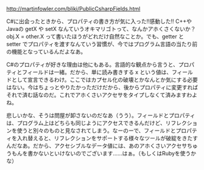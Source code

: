 http://martinfowler.com/bliki/PublicCsharpFields.html

C#に出会ったときから、プロパティの書き方が気に入った!!感動した!! C++やJavaの getX や setX なんていうオキマリゴトって、なんかアホくさくないか？  obj.X = other.X って書いたほうがどれだけ自然なことか。でも、getter と setter でプロパティを渡すなんていう習慣が、今ではプログラム言語の当たり前の機能となっているんだよなあ。

C#のプロパティが好きな理由は他にもある。言語的な観点から言うと、プロパティとフィールドは一緒。だから、単に読み書きする x という値は、フィールドとして宣言できるわけ。ここではカプセル化の破壊とかなんとか気にする必要はない。今はちょっとやりたかっただけだから、後からプロパティに変更すればそれで済む話なのだ。これでアホくさいアクセサをタイプしなくて済みますわよね。

悲しいかな、そうは問屋が卸さないのだなあ（うう）。フィールドとプロパティは、プログラム上はどちらも同じようにアクセスできるんだけど、リフレクションを使うと別々のものと見なされてしまう。なーのーで、フィールドとプロパティを入れ替えると、リフレクションをサポートする様々なツールが破綻をきたすんだなあ。だから、アクセシブルなデータ値には、あのアホくさいアクセサちゅうもんを書かないといけないのでございます……はぁ。（もしくはRubyを使うかな）

